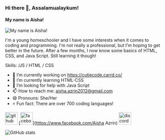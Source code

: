 ### Hi there 👋, Assalamualaykum!
#### My name is Aisha!
![My name is Aisha!](https://www.google.com.au/url?sa=i&url=https%3A%2F%2Fwww.pinterest.com%2Fpin%2F648236940109032864%2F&psig=AOvVaw3iM3E2zMspfX4J3S31jUgw&ust=1696906150115000&source=images&cd=vfe&opi=89978449&ved=0CBAQjRxqFwoTCIj75ZP654EDFQAAAAAdAAAAABAO)

I'm a young homeschooler and I have some interests when it comes to coding and programming. I'm not really a professional, but I'm hoping to get better in the future. After a few months, I now know some basics of HTML, CSS, and Java Script. Still learning it though!

Skills:  /JS / HTML / CSS

- 🔭 I’m currently working on https://cutiecode.carrd.co/ 
- 🌱 I’m currently learning HTML-CSS 
- 🤔 I’m looking for help with Java Script 
- 📫 How to reach me: aisha.azrin2012@gmail.com 
- 😄 Pronouns: She/Her 
- ⚡ Fun fact: There are over 700 coding languages! 


[<img src='https://cdn.jsdelivr.net/npm/simple-icons@3.0.1/icons/github.svg' alt='github' height='40'>](https://github.com/AishaAzrin)  [<img src='https://cdn.jsdelivr.net/npm/simple-icons@3.0.1/icons/facebook.svg' alt='facebook' height='40'>](https://www.facebook.com/Aisha Azrin)  [<img src='https://cdn.jsdelivr.net/npm/simple-icons@3.0.1/icons/discord.svg' alt='discord' height='40'>](https://discord.com/channels/1160742050782781500/1160742050782781503)  

![GitHub stats](https://github-readme-stats.vercel.app/api?username=AishaAzrin&show_icons=true)  



